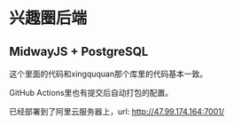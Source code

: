 # 兴趣圈后端

## MidwayJS + PostgreSQL

这个里面的代码和xingququan那个库里的代码基本一致。

GitHub Actions里也有提交后自动打包的配置。

已经部署到了阿里云服务器上，url: http://47.99.174.164:7001/
